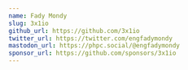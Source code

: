 ```yaml
---
name: Fady Mondy
slug: 3x1io
github_url: https://github.com/3x1io
twitter_url: https://twitter.com/engfadymondy
mastodon_url: https://phpc.social/@engfadymondy
sponsor_url: https://github.com/sponsors/3x1io
---
```

